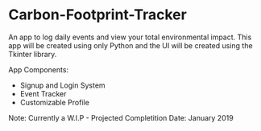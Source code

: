 # Carbon-Footprint-Tracker
An app to log daily events and view your total environmental impact.
This app will be created using only Python and the UI will be created using the Tkinter library.


App Components:
  - Signup and Login System
  - Event Tracker
  - Customizable Profile


Note: Currently a W.I.P - Projected Completition Date: January 2019
